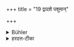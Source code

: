 +++
title = "19 द्वादशे पशुमान्"

+++

<details><summary>Bühler</summary>

19. (If he performs a funeral-oblation) on the twelfth day, he will become rich in cattle.
</details>

<details><summary>हरदत्त-टीका</summary>

## सूत्रम्
द्वादशे पशुमान् ॥ १८ ॥  
## टिप्पनी
द्वादश्यां बहवः पशवो भवन्ति ॥ १८ ॥
</details>
